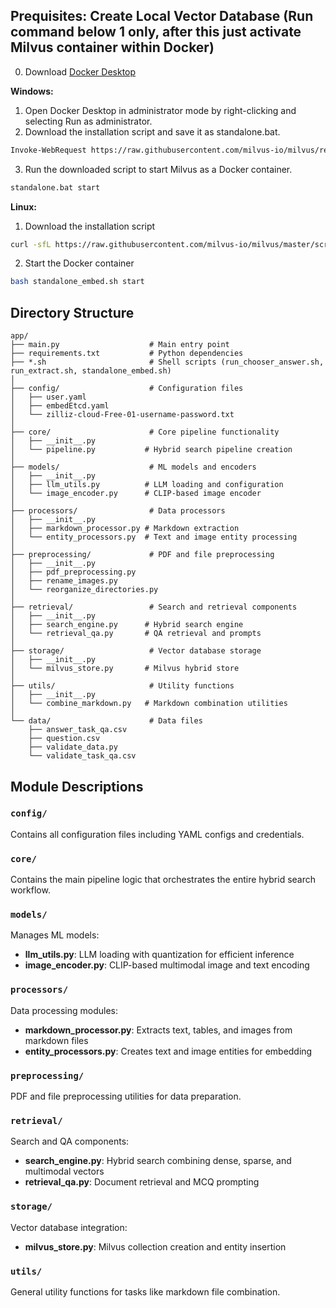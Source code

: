 ## Prequisites: Create Local Vector Database (Run command below 1 only, after this just activate Milvus container within Docker)
0. Download [Docker Desktop](https://docs.docker.com/desktop/setup/install/windows-install/)

**Windows:**
1. Open Docker Desktop in administrator mode by right-clicking and selecting Run as administrator.
2. Download the installation script and save it as standalone.bat.
```sh
Invoke-WebRequest https://raw.githubusercontent.com/milvus-io/milvus/refs/heads/master/scripts/standalone_embed.bat -OutFile standalone.bat
```
3. Run the downloaded script to start Milvus as a Docker container.
```sh
standalone.bat start
```


**Linux:**
1. Download the installation script
```sh
curl -sfL https://raw.githubusercontent.com/milvus-io/milvus/master/scripts/standalone_embed.sh -o standalone_embed.sh
```
2. Start the Docker container
```sh
bash standalone_embed.sh start
```

## Directory Structure
```
app/
├── main.py                    # Main entry point
├── requirements.txt           # Python dependencies
├── *.sh                       # Shell scripts (run_chooser_answer.sh, run_extract.sh, standalone_embed.sh)
│
├── config/                    # Configuration files
│   ├── user.yaml
│   ├── embedEtcd.yaml
│   └── zilliz-cloud-Free-01-username-password.txt
│
├── core/                      # Core pipeline functionality
│   ├── __init__.py
│   └── pipeline.py           # Hybrid search pipeline creation
│
├── models/                    # ML models and encoders
│   ├── __init__.py
│   ├── llm_utils.py          # LLM loading and configuration
│   └── image_encoder.py      # CLIP-based image encoder
│
├── processors/                # Data processors
│   ├── __init__.py
│   ├── markdown_processor.py # Markdown extraction
│   └── entity_processors.py  # Text and image entity processing
│
├── preprocessing/             # PDF and file preprocessing
│   ├── __init__.py
│   ├── pdf_preprocessing.py
│   ├── rename_images.py
│   └── reorganize_directories.py
│
├── retrieval/                 # Search and retrieval components
│   ├── __init__.py
│   ├── search_engine.py      # Hybrid search engine
│   └── retrieval_qa.py       # QA retrieval and prompts
│
├── storage/                   # Vector database storage
│   ├── __init__.py
│   └── milvus_store.py       # Milvus hybrid store
│
├── utils/                     # Utility functions
│   ├── __init__.py
│   └── combine_markdown.py   # Markdown combination utilities
│
└── data/                      # Data files
    ├── answer_task_qa.csv
    ├── question.csv
    ├── validate_data.py
    └── validate_task_qa.csv
```

## Module Descriptions

### `config/`
Contains all configuration files including YAML configs and credentials.

### `core/`
Contains the main pipeline logic that orchestrates the entire hybrid search workflow.

### `models/`
Manages ML models:
- **llm_utils.py**: LLM loading with quantization for efficient inference
- **image_encoder.py**: CLIP-based multimodal image and text encoding

### `processors/`
Data processing modules:
- **markdown_processor.py**: Extracts text, tables, and images from markdown files
- **entity_processors.py**: Creates text and image entities for embedding

### `preprocessing/`
PDF and file preprocessing utilities for data preparation.

### `retrieval/`
Search and QA components:
- **search_engine.py**: Hybrid search combining dense, sparse, and multimodal vectors
- **retrieval_qa.py**: Document retrieval and MCQ prompting

### `storage/`
Vector database integration:
- **milvus_store.py**: Milvus collection creation and entity insertion

### `utils/`
General utility functions for tasks like markdown file combination.
